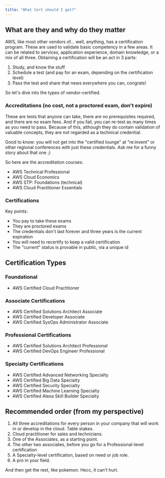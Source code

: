 ```yaml
---
title: "What Cert should I get?"
---
```


## What are they and why do they matter

AWS, like most other vendors of... well, anything, has a certification program. These are used to validate basic competency in a few areas. It can be related to services, application experience, domain knowledge, or a mix of all three. Obtaining a certification will be an act in 3 parts:

1. Study, and know the stuff
1. Schedule a test (and pay for an exam, depending on the certification level)
1. Pass the test and share that news everywhere you can, congrats!

So let's dive into the types of vendor-certified.

### Accreditations (no cost, not a proctored exam, don't expire)

These are tests that anyone can take, there are no prerequisites required, and there are no exam fees. And if you fail, you can re-test as many times as you need to pass. Because of this, although they do contain validation of valuable concepts, they are not regarded as a technical credential.

Good to know: you will not get into the "certified lounge" at "re:invent" or other regional conferences with just these credentials. Ask me for a funny story about that one ;)

So here are the accreditation courses:

- AWS Technical Professional
- AWS Cloud Economics
- AWS STP: Foundations (technical)
- AWS Cloud Practitioner Essentials

### Certifications

Key points:

- You pay to take these exams
- They are proctored exams
- The credentials don't last forever and three years is the current expiration
- You will need to recertify to keep a valid certification
- The "current" status is provable in public, via a unique id

## Certification Types

### Foundational

- AWS Certified Cloud Practitioner

### Associate Certifications

- AWS Certified Solutions Architect Associate
- AWS Certified Developer Associate
- AWS Certified SysOps Administrator Associate

### Professional Certifications

- AWS Certified Solutions Architect Professional
- AWS Certified DevOps Engineer Professional

### Specialty Certifications

- AWS Certified Advanced Networking Specialty
- AWS Certified Big Data Specialty
- AWS Certified Security Specialty
- AWS Certified Machine Learning Specialty
- AWS Certified Alexa Skill Builder Specialty

## Recommended order (from my perspective)

1. All three accreditations for every person in your company that will work in or develop in the cloud. Table stakes.
1. Cloud practitioner for sales and technicians.
1. One of the Associates, as a starting point.
1. The other two associates, before you go for a Professional-level certification
1. A Specialty-level certification, based on need or job role.
1. A pro in your field.

And then get the rest, like pokemon. Hecc, it can't hurt.
